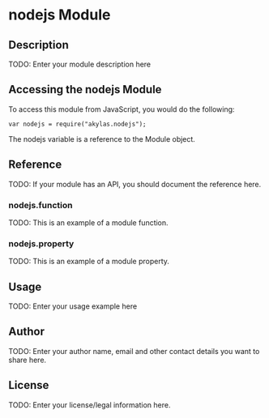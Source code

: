 # nodejs Module

## Description

TODO: Enter your module description here

## Accessing the nodejs Module

To access this module from JavaScript, you would do the following:

    var nodejs = require("akylas.nodejs");

The nodejs variable is a reference to the Module object.

## Reference

TODO: If your module has an API, you should document
the reference here.

### nodejs.function

TODO: This is an example of a module function.

### nodejs.property

TODO: This is an example of a module property.

## Usage

TODO: Enter your usage example here

## Author

TODO: Enter your author name, email and other contact
details you want to share here.

## License

TODO: Enter your license/legal information here.

